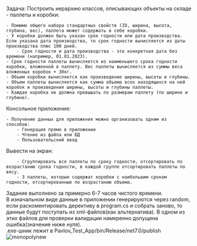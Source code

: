 Задача:
Построить иерархию классов, описывающих объекты на складе - паллеты и коробки:


    - Помимо общего набора стандартных свойств (ID, ширина, высота, глубина, вес), паллета может содержать в себе коробки.
    - У коробки должен быть указан срок годности или дата производства. Если указана дата производства, то срок годности вычисляется из даты производства плюс 100 дней.
        - Срок годности и дата производства - это конкретная дата без времени (например, 01.01.2023).
    - Срок годности паллеты вычисляется из наименьшего срока годности коробки, вложенной в паллету. Вес паллеты вычисляется из суммы веса вложенных коробок + 30кг.
    - Объем коробки вычисляется как произведение ширины, высоты и глубины.
    - Объем паллеты вычисляется как сумма объема всех находящихся на ней коробок и произведения ширины, высоты и глубины паллеты.
    - Каждая коробка не должна превышать по размерам паллету (по ширине и глубине).

Консольное приложение:


    - Получение данных для приложения можно организовать одним из способов:
        - Генерация прямо в приложении
        - Чтение из файла или БД
        - Пользовательский ввод

Вывести на экран:


        - Сгруппировать все паллеты по сроку годности, отсортировать по возрастанию срока годности, в каждой группе отсортировать паллеты по весу.
        - 3 паллеты, которые содержат коробки с наибольшим сроком годности, отсортированные по возрастанию объема.

Задание выполнено за примерно 6-7 часов чистого времени. </br>
В изначальном виде данные в приложении генерируются через random, если раскоментировать дерективу в program.cs и собрать заново, то данные будут поступать из xml-файлов(как альтернатива). В одном из этих файлов для проверки валидации намеренно допущена ошибка(значение ниже нуля).</br>
.exe-шник лежит в Pavlov_Test_App/bin/Release/net7.0/publish
![monopolynew](https://github.com/HappyMaxStudio/Test-task-Monopoly/assets/116747009/cc414bee-c8af-4757-85ea-cc763baae5f2)
